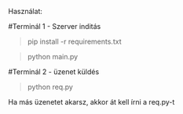 Használat:

#Terminál 1 - Szerver inditás
>pip install -r requirements.txt

>python main.py

#Terminál 2 - üzenet küldés
>python req.py

Ha más üzenetet akarsz, akkor át kell írni a req.py-t



